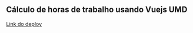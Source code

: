## Cálculo de horas de trabalho usando Vuejs UMD

[Link do deploy](https://rafaelkillua.github.io/daily-work-hours-calc/)
